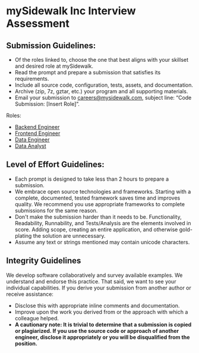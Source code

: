 # mySidewalk Inc Interview Assessment

## Submission Guidelines:
* Of the roles linked to, choose the one that best aligns with your skillset and desired role at mySidewalk.
* Read the prompt and prepare a submission that satisfies its requirements.
* Include all source code, configuration, tests, assets, and documentation.
* Archive (zip, 7z, gztar, etc.) your program and all supporting materials.
* Email your submission to careers@mysidewalk.com, subject line: “Code Submission: [Insert Role]”.

Roles:
* [Backend Engineer](backend-engineer/README.md)
* [Frontend Engineer](frontend-engineer/README.md)
* [Data Engineer](data-engineer/README.md)
* [Data Analyst](data-analyst/README.md)

## Level of Effort Guidelines:
* Each prompt is designed to take less than 2 hours to prepare a submission.
* We embrace open source technologies and frameworks. Starting with a complete, documented, tested framework saves time and improves quality. We recommend you use appropriate frameworks to complete submissions for the same reason.
* Don't make the submission harder than it needs to be. Functionality, Readability, Runnability, and Tests/Analysis are the elements involved in score. Adding scope, creating an entire application, and otherwise gold-plating the solution are unnecessary.
* Assume any text or strings mentioned may contain unicode characters.

## Integrity Guidelines
We develop software collaboratively and survey available examples. We understand and endorse this practice. That said, we want to see your individual capabilities. If you derive your submission from another author or receive assistance:
* Disclose this with appropriate inline comments and documentation.
* Improve upon the work you derived from or the approach with which a colleague helped.
* **A cautionary note: It is trivial to determine that a submission is copied or plagiarized. If you use the source code or approach of another engineer, disclose it appropriately or you will be disqualified from the position.**
